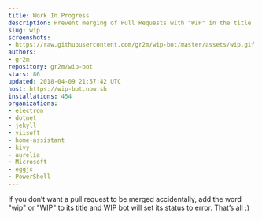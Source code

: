 ```yaml
---
title: Work In Progress
description: Prevent merging of Pull Requests with "WIP" in the title
slug: wip
screenshots:
- https://raw.githubusercontent.com/gr2m/wip-bot/master/assets/wip.gif
authors:
- gr2m
repository: gr2m/wip-bot
stars: 86
updated: 2018-04-09 21:57:42 UTC
host: https://wip-bot.now.sh
installations: 454
organizations:
- electron
- dotnet
- jekyll
- yiisoft
- home-assistant
- kivy
- aurelia
- Microsoft
- eggjs
- PowerShell
---
```


If you don’t want a pull request to be merged accidentally, add the word "wip" or "WIP" to its title and WIP bot will set its status to error. That’s all :)
